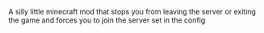 A silly little minecraft mod that stops you from leaving the server or exiting the game and forces you to join the server set in the config
